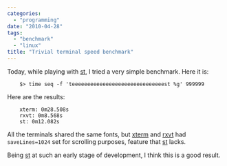 ```yaml
---
categories:
  - "programming"
date: "2010-04-28"
tags:
  - "benchmark"
  - "linux"
title: "Trivial terminal speed benchmark"
---
```


Today, while playing with [st][1], I tried a very simple benchmark. Here it is:
    
    	$> time seq -f 'teeeeeeeeeeeeeeeeeeeeeeeeeeeeeest %g' 999999

Here are the results:
    
    	xterm: 0m28.508s
    	rxvt: 0m8.568s
    	st: 0m12.082s

All the terminals shared the same fonts, but [xterm][2] and [rxvt][3] had
`saveLines=1024` set for scrolling purposes, feature that [st][1] lacks.

Being [st][1] at such an early stage of development, I think this is a good
result.

   [1]: http://st.suckless.org
   [2]: http://invisible-island.net/xterm/
   [3]: http://sourceforge.net/projects/rxvt/
